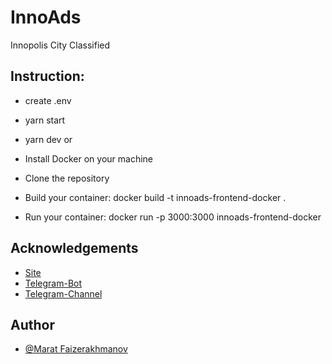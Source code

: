 # InnoAds

Innopolis City Classified

## Instruction:

- create .env
- yarn start

- yarn dev
or
- Install Docker on your machine
- Clone the repository
- Build your container: docker build -t innoads-frontend-docker .
- Run your container: docker run -p 3000:3000 innoads-frontend-docker

## Acknowledgements

- [Site](https://innoads.ru)
- [Telegram-Bot](https://t.me/InnoAdsHelpBot)
- [Telegram-Channel](https://t.me/innoads)

## Author

- [@Marat Faizerakhmanov](https://www.github.com/maratismodest)
